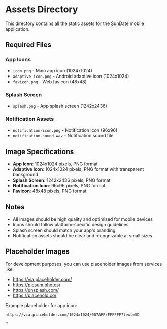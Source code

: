 # Assets Directory

This directory contains all the static assets for the SunDate mobile application.

## Required Files

### App Icons
- `icon.png` - Main app icon (1024x1024)
- `adaptive-icon.png` - Android adaptive icon (1024x1024)
- `favicon.png` - Web favicon (48x48)

### Splash Screen
- `splash.png` - App splash screen (1242x2436)

### Notification Assets
- `notification-icon.png` - Notification icon (96x96)
- `notification-sound.wav` - Notification sound file

## Image Specifications

- **App Icon**: 1024x1024 pixels, PNG format
- **Adaptive Icon**: 1024x1024 pixels, PNG format with transparent background
- **Splash Screen**: 1242x2436 pixels, PNG format
- **Notification Icon**: 96x96 pixels, PNG format
- **Favicon**: 48x48 pixels, PNG format

## Notes

- All images should be high quality and optimized for mobile devices
- Icons should follow platform-specific design guidelines
- Splash screen should match your app's branding
- Notification assets should be clear and recognizable at small sizes

## Placeholder Images

For development purposes, you can use placeholder images from services like:
- https://via.placeholder.com/
- https://picsum.photos/
- https://unsplash.com/
- https://placehold.co/

Example placeholder for app icon:
```
https://via.placeholder.com/1024x1024/007AFF/FFFFFF?text=SD
```
™